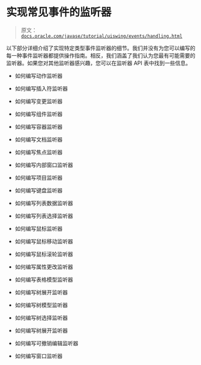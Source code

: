 # 实现常见事件的监听器

> 原文：[`docs.oracle.com/javase/tutorial/uiswing/events/handling.html`](https://docs.oracle.com/javase/tutorial/uiswing/events/handling.html)

以下部分详细介绍了实现特定类型事件监听器的细节。我们并没有为您可以编写的每一种事件监听器都提供操作指南。相反，我们涵盖了我们认为您最有可能需要的监听器。如果您对其他监听器感兴趣，您可以在监听器 API 表中找到一些信息。

+   如何编写动作监听器

+   如何编写插入符监听器

+   如何编写变更监听器

+   如何编写组件监听器

+   如何编写容器监听器

+   如何编写文档监听器

+   如何编写焦点监听器

+   如何编写内部窗口监听器

+   如何编写项目监听器

+   如何编写键盘监听器

+   如何编写列表数据监听器

+   如何编写列表选择监听器

+   如何编写鼠标监听器

+   如何编写鼠标移动监听器

+   如何编写鼠标滚轮监听器

+   如何编写属性更改监听器

+   如何编写表格模型监听器

+   如何编写树展开监听器

+   如何编写树模型监听器

+   如何编写树选择监听器

+   如何编写树展开监听器

+   如何编写可撤销编辑监听器

+   如何编写窗口监听器
